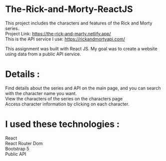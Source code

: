 # The-Rick-and-Morty-ReactJS
This project includes the characters and features of the Rick and Morty series. <br>
Project Link: https://the-rick-and-marty.netlify.app/ <br>
This is the API service I use: https://rickandmortyapi.com/

This assignment was built with React JS. My goal was to create a website using data from a public API service.

# Details :
Find details about the series and API on the main page, and you can search with the character name you want. <br/>
View the characters of the series on the characters page <br />
Access character information by clicking on each character. <br/>
# I used these technologies :
React <br/>
React Router Dom <br>
Bootstrap 5 <br>
Public API <br>
